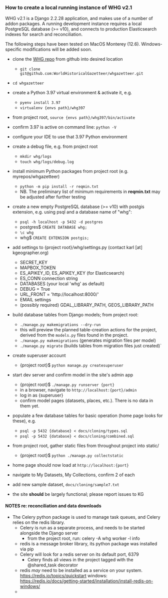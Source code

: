 ### How to create a local running instance of WHG v2.1

WHG v2.1 is a Django 2.2.28 application, and makes use of a number of addon packages. A running development instance requires a local PostgreSQL database (>= v10), and connects to production Elasticsearch indexes for search and reconciliation. 

The following steps have been tested on MacOS Monterey (12.6). Windows-specific modifications will be added soon.

- clone the [WHG repo](https://github.com/WorldHistoricalGazetteer/whgazetteer) from github into desired location
    - `git clone git@github.com:WorldHistoricalGazetteer/whgazetteer.git`
- `cd whgazetteer`

- create a Python 3.97 virtual environment & activate it, e.g.
  - `pyenv install 3.97` 
  - `virtualenv {envs path}/whg397`
- from project root, `source {envs path}/whg397/bin/activate`
- confirm 3.97 is active on command line: `python -V`
- configure your IDE to use that 3.97 Python environment
- create a debug file, e.g. from project root
  - `mkdir whg/logs`
  - `touch whg/logs/debug.log`
- install minimum Python packages from project root (e.g. myrepos/whgazetteer)
    - `python -m pip install -r reqmin.txt`
    - NB. The preliminary list of minimum requirements in __reqmin.txt__ may be adjusted after further testing
- create a new empty PostgreSQL database (>= v10) with postgis extension, e.g. using psql and a database name of "whg":
  - `psql -h localhost -p 5432 -d postgres`
  - postgres$ `CREATE DATABASE whg;`
  - `\c whg`
  - whg$ `CREATE EXTENSION postgis;`
- add settings to {project root}/whg/settings.py (contact karl [at] kgeographer.org)
    - SECRET_KEY
    - MAPBOX_TOKEN
    - ES_APIKEY_ID, ES_APIKEY_KEY (for Elasticsearch)
    - ES_CONN connection string
    - DATABASES (your local 'whg' as default)
    - DEBUG = True
    - URL_FRONT = 'http://localhost:8000/'
    - EMAIL settings
    - (possibly required) GDAL_LIBRARY_PATH, GEOS_LIBRARY_PATH
- build database tables from Django models; from project root:
  - `./manage.py makemigrations --dry-run`
  - this will preview the planned table-creation actions for the project, derived from the `models.py` files found in the project. 
  - `./manage.py makemigrations` (generates migration files per model)
  - `./manage.py migrate` (builds tables from migration files just created)`
- create superuser account
  - {project root}$ `python manage.py createsuperuser`
- start dev server and confirm model in the site's admin app
  - {project root}$ `./manage.py runserver {port}`
  - in a browser, navigate to `http://localhost:{port}/admin`
  - log in as {superuser} 
  - confirm model pages (datasets, places, etc.). There is no data in them yet.
- populate a few database tables for basic operation (home page looks for these), e.g.
    - `psql -p 5432 {database} < docs/cloning/types.sql`
    - `psql -p 5432 {database} < docs/cloning/combined.sql`
- from project root, gather static files from throughout project into static/ 
  - {project root}$ `python ./manage.py collectstatic`
- home page should now load at `http://localhost:{port}`
- navigate to My Datasets, My Collections, confirm 2 of each
- add new sample dataset, `docs/cloning/sample7.txt`
- the site **should** be largely functional; please report issues to KG

#### NOTES re: reconciliation and data downloads
- The Celery python package is used to manage task queues, and Celery relies on the redis library.
    - Celery is run as a separate process, and needs to be started alongside the Django server
        - from the project root, run: celery -A whg worker -l info
    - redis is a message broker library, its python package was installed via pip
    - Celery will look for a redis server on its default port, 6379
        - Celery finds all views in the project tagged with the @shared_task decorator
    - redis *may* need to be installed as a service on your system.
        https://redis.io/topics/quickstart
        windows: https://redis.io/docs/getting-started/installation/install-redis-on-windows/
    -

